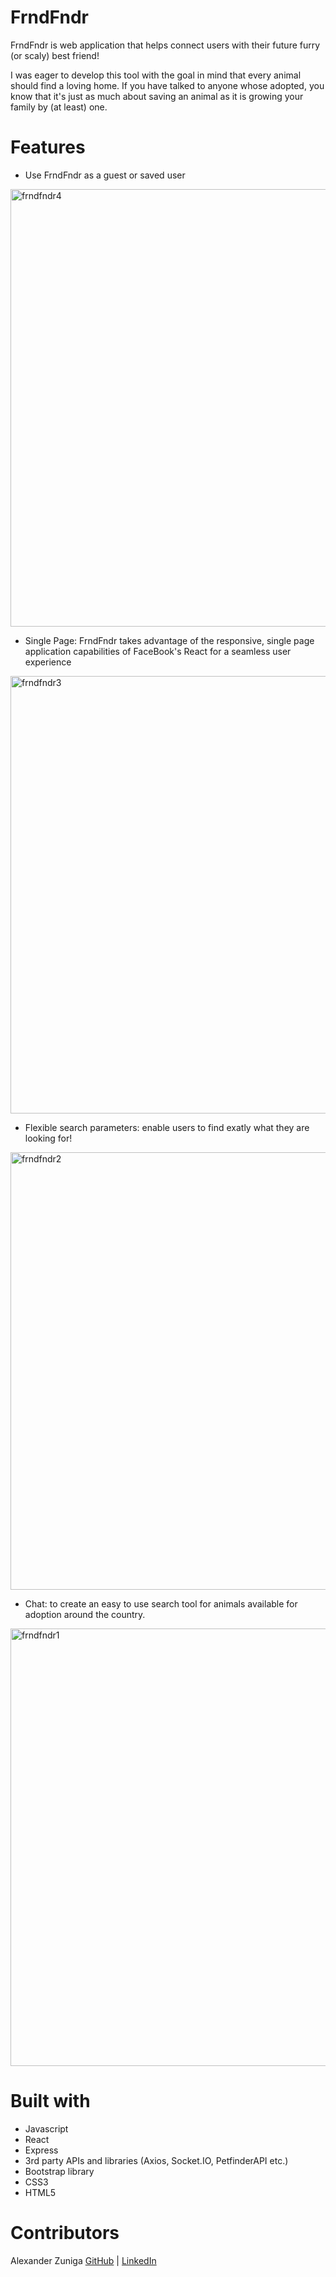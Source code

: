 # FrndFndr

FrndFndr is web application that helps connect users with their future furry (or scaly) best friend!

I was eager to develop this tool with the goal in mind that every animal should find a loving home.  If you have talked to anyone whose adopted, you know that it's just as much about saving an animal as it is growing your family by (at least) one.  

# Features
- Use FrndFndr as a guest or saved user

<img width="700" alt="frndfndr4" src="https://user-images.githubusercontent.com/114183011/235747938-e5cb1683-a403-4498-b362-8d3f5c5a7e4a.png">

- Single Page: FrndFndr takes advantage of the responsive, single page application capabilities of FaceBook's React for a seamless user experience

<img width="700" alt="frndfndr3" src="https://user-images.githubusercontent.com/114183011/235747964-2ee5366d-36ed-4f39-a055-941af69fb9a9.png">

- Flexible search parameters: enable users to find exatly what they are looking for!

<img width="700" alt="frndfndr2" src="https://user-images.githubusercontent.com/114183011/235749554-fe99cbda-7dd5-4aaf-9205-3132b0406743.png">

- Chat: to create an easy to use search tool for animals available for adoption around the country.  

<img width="700" alt="frndfndr1" src="https://user-images.githubusercontent.com/114183011/235749284-ff7ceee5-5e39-4408-b406-279bdff25dea.jpeg">

# Built with
- Javascript
- React 
- Express
- 3rd party APIs and libraries (Axios, Socket.IO, PetfinderAPI etc.)
- Bootstrap library
- CSS3
- HTML5

# Contributors
Alexander Zuniga [GitHub](https://github.com/Rthe3rd) | [LinkedIn](https://www.linkedin.com/in/alexander-zuniga-a7317534/)
